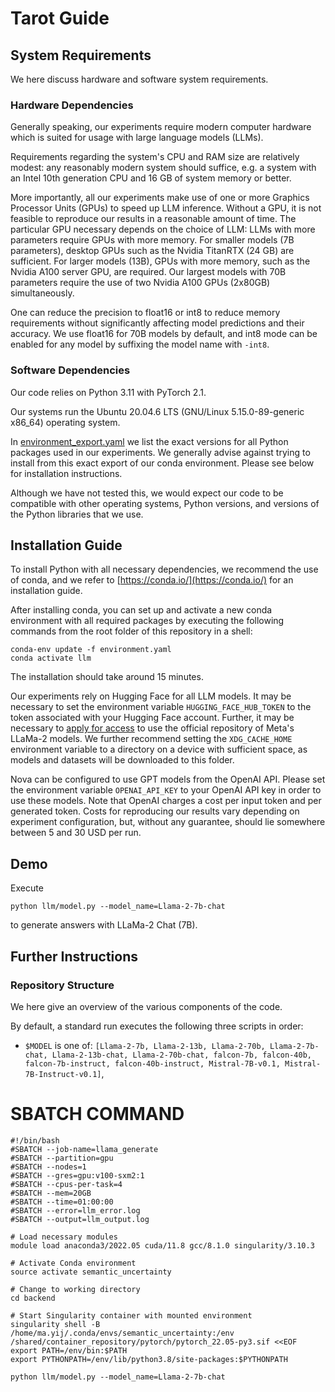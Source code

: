 # Tarot Guide

## System Requirements

We here discuss hardware and software system requirements.

### Hardware Dependencies

Generally speaking, our experiments require modern computer hardware which is suited for usage with large language models (LLMs).

Requirements regarding the system's CPU and RAM size are relatively modest: any reasonably modern system should suffice, e.g. a system with an Intel 10th generation CPU and 16 GB of system memory or better.

More importantly, all our experiments make use of one or more Graphics Processor Units (GPUs) to speed up LLM inference.
Without a GPU, it is not feasible to reproduce our results in a reasonable amount of time.
The particular GPU necessary depends on the choice of LLM: LLMs with more parameters require GPUs with more memory.
For smaller models (7B parameters), desktop GPUs such as the Nvidia TitanRTX (24 GB) are sufficient.
For larger models (13B), GPUs with more memory, such as the Nvidia A100 server GPU, are required.
Our largest models with 70B parameters require the use of two Nvidia A100 GPUs (2x80GB) simultaneously.

One can reduce the precision to float16 or int8 to reduce memory requirements without significantly affecting model predictions and their accuracy.
We use float16 for 70B models by default, and int8 mode can be enabled for any model by suffixing the model name with `-int8`.


### Software Dependencies

Our code relies on Python 3.11 with PyTorch 2.1.

Our systems run the Ubuntu 20.04.6 LTS (GNU/Linux 5.15.0-89-generic x86_64) operating system.

In [environment_export.yaml](environment_export.yaml) we list the exact versions for all Python packages used in our experiments.
We generally advise against trying to install from this exact export of our conda environment.
Please see below for installation instructions.

Although we have not tested this, we would expect our code to be compatible with other operating systems, Python versions, and versions of the Python libraries that we use.


## Installation Guide


To install Python with all necessary dependencies, we recommend the use of conda, and we refer to [https://conda.io/](https://conda.io/) for an installation guide.


After installing conda, you can set up and activate a new conda environment with all required packages by executing the following commands from the root folder of this repository in a shell:


```
conda-env update -f environment.yaml
conda activate llm
```

The installation should take around 15 minutes.

Our experiments rely on Hugging Face for all LLM models.
It may be necessary to set the environment variable `HUGGING_FACE_HUB_TOKEN` to the token associated with your Hugging Face account.
Further, it may be necessary to [apply for access](https://huggingface.co/meta-llama) to use the official repository of Meta's LLaMa-2 models.
We further recommend setting the `XDG_CACHE_HOME` environment variable to a directory on a device with sufficient space, as models and datasets will be downloaded to this folder.


Nova can be configured to use GPT models from the OpenAI API.
Please set the environment variable `OPENAI_API_KEY` to your OpenAI API key in order to use these models.
Note that OpenAI charges a cost per input token and per generated token.
Costs for reproducing our results vary depending on experiment configuration, but, without any guarantee, should lie somewhere between 5 and 30 USD per run.

## Demo

Execute

```
python llm/model.py --model_name=Llama-2-7b-chat
```

to generate answers with LLaMa-2 Chat (7B).

## Further Instructions


### Repository Structure

We here give an overview of the various components of the code.

By default, a standard run executes the following three scripts in order:

* `$MODEL` is one of: `[Llama-2-7b, Llama-2-13b, Llama-2-70b, Llama-2-7b-chat, Llama-2-13b-chat, Llama-2-70b-chat, falcon-7b, falcon-40b, falcon-7b-instruct, falcon-40b-instruct, Mistral-7B-v0.1, Mistral-7B-Instruct-v0.1]`,

# SBATCH COMMAND
```
#!/bin/bash
#SBATCH --job-name=llama_generate
#SBATCH --partition=gpu
#SBATCH --nodes=1
#SBATCH --gres=gpu:v100-sxm2:1
#SBATCH --cpus-per-task=4
#SBATCH --mem=20GB
#SBATCH --time=01:00:00
#SBATCH --error=llm_error.log
#SBATCH --output=llm_output.log

# Load necessary modules
module load anaconda3/2022.05 cuda/11.8 gcc/8.1.0 singularity/3.10.3

# Activate Conda environment
source activate semantic_uncertainty

# Change to working directory
cd backend

# Start Singularity container with mounted environment
singularity shell -B /home/ma.yij/.conda/envs/semantic_uncertainty:/env /shared/container_repository/pytorch/pytorch_22.05-py3.sif <<EOF
export PATH=/env/bin:$PATH
export PYTHONPATH=/env/lib/python3.8/site-packages:$PYTHONPATH

python llm/model.py --model_name=Llama-2-7b-chat
```
